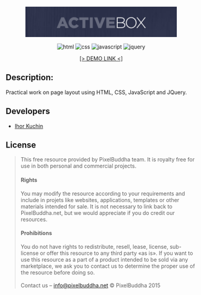 <p align="center">
  <img src="readme-title.png" width="400" alt="Title">
</p>

<p align="center">
  <img src="https://img.shields.io/badge/-html-red" alt="html">
  <img src="https://img.shields.io/badge/-css-blue" alt="css">
  <img src="https://img.shields.io/badge/-javascript-yellow" alt="javascript">
  <img src="https://img.shields.io/badge/-jquery-blue" alt="jquery">
</p>

<p align="center">
  <a href="https://ik-web.github.io/active-box/">[> DEMO LINK <]</a> 
</p>

## Description:

Practical work on page layout using HTML, CSS, JavaScript and JQuery.

## Developers

- [Ihor Kuchin](https://github.com/ik-web)

## License

>This free resource provided by PixelBuddha team. It is royalty free for use in 
>both personal and commercial projects.
>
>#### Rights
>
>You may modify the resource according to your requirements and include in 
>projets like websites, applications, templates or other materials intended for 
>sale. It is not necessary to link back to PixelBuddha.net, but we would 
>appreciate if you do credit our resources.
>
>#### Prohibitions
>
>You do not have rights to redistribute, resell, lease, license, sub-license or 
>offer this resource to any third party «as is». If you want to use this resource 
>as a part of a product intended to be sold via any marketplace, we ask you 
>to contact us to determine the proper use of the resource before doing so.
><br><br>
>Contact us – info@pixelbuddha.net
>© PixelBuddha 2015
